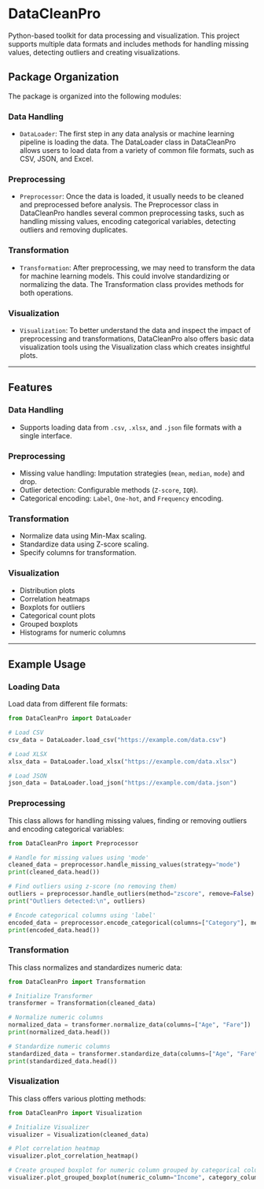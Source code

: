 # DataCleanPro
Python-based toolkit for data processing and visualization. This project supports multiple data formats and includes methods for handling missing values, detecting outliers and creating visualizations.
## **Package Organization**

The package is organized into the following modules:

### **Data Handling**
- `DataLoader`: The first step in any data analysis or machine learning pipeline is loading the data. The DataLoader class in DataCleanPro allows users to load data from a variety of common file formats, such as CSV, JSON, and Excel.

### **Preprocessing**
- `Preprocessor`: Once the data is loaded, it usually needs to be cleaned and preprocessed before analysis. The Preprocessor class in DataCleanPro handles several common preprocessing tasks, such as handling missing values, encoding categorical variables, detecting outliers and removing duplicates.

### **Transformation**
- `Transformation`: After preprocessing, we may need to transform the data for machine learning models. This could involve standardizing or normalizing the data. The Transformation class provides methods for both operations.

### **Visualization**
- `Visualization`: To better understand the data and inspect the impact of preprocessing and transformations, DataCleanPro also offers basic data visualization tools using the Visualization class which creates insightful plots.
  

---

## **Features**

### **Data Handling**
- Supports loading data from `.csv`, `.xlsx`, and `.json` file formats with a single interface.

### **Preprocessing**
- Missing value handling: Imputation strategies (`mean`, `median`, `mode`) and drop.
- Outlier detection: Configurable methods (`Z-score`, `IQR`).
- Categorical encoding: `Label`, `One-hot`, and `Frequency` encoding.

### **Transformation**
- Normalize data using Min-Max scaling.
- Standardize data using Z-score scaling.
- Specify columns for transformation.

### **Visualization**
- Distribution plots
- Correlation heatmaps
- Boxplots for outliers
- Categorical count plots
- Grouped boxplots
- Histograms for numeric columns

---

## **Example Usage**

### **Loading Data**

Load data from different file formats:

```python
from DataCleanPro import DataLoader

# Load CSV
csv_data = DataLoader.load_csv("https://example.com/data.csv")

# Load XLSX
xlsx_data = DataLoader.load_xlsx("https://example.com/data.xlsx")

# Load JSON
json_data = DataLoader.load_json("https://example.com/data.json")
```

### **Preprocessing**
This class allows for handling missing values, finding or removing outliers and encoding categorical variables:

```python
from DataCleanPro import Preprocessor

# Handle for missing values using 'mode'
cleaned_data = preprocessor.handle_missing_values(strategy="mode")
print(cleaned_data.head())

# Find outliers using z-score (no removing them)
outliers = preprocessor.handle_outliers(method="zscore", remove=False)
print("Outliers detected:\n", outliers)

# Encode categorical columns using 'label'
encoded_data = preprocessor.encode_categorical(columns=["Category"], method="label")
print(encoded_data.head())
```

### **Transformation**
This class normalizes and standardizes numeric data:

```python
from DataCleanPro import Transformation

# Initialize Transformer
transformer = Transformation(cleaned_data)

# Normalize numeric columns
normalized_data = transformer.normalize_data(columns=["Age", "Fare"])
print(normalized_data.head())

# Standardize numeric columns
standardized_data = transformer.standardize_data(columns=["Age", "Fare"])
print(standardized_data.head())
```

### **Visualization**

This class offers various plotting methods:

```python
from DataCleanPro import Visualization

# Initialize Visualizer
visualizer = Visualization(cleaned_data)

# Plot correlation heatmap
visualizer.plot_correlation_heatmap()

# Create grouped boxplot for numeric column grouped by categorical column
visualizer.plot_grouped_boxplot(numeric_column="Income", category_column="Gender")
```




